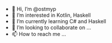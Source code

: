 - 👋 Hi, I’m @ostmyp
- 👀 I’m interested in Kotlin, Haskell
- 🌱 I’m currently learning C# and Haskell
- 💞️ I’m looking to collaborate on ...
- 📫 How to reach me ...

<!---
ostmyp/ostmyp is a ✨ special ✨ repository because its `README.md` (this file) appears on your GitHub profile.
You can click the Preview link to take a look at your changes.
--->
